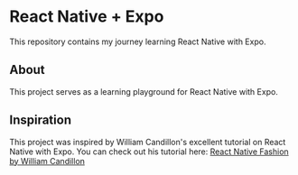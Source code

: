 # React Native + Expo

This repository contains my journey learning React Native with Expo.

## About

This project serves as a learning playground for React Native with Expo.

## Inspiration

This project was inspired by William Candillon's excellent tutorial on React Native with Expo. You can check out his tutorial here:
[React Native Fashion by William Candillon](https://www.youtube.com/watch?v=UkG3kWTGhTE&list=PLkOyNuxGl9jyhndcnbFcgNM81fZak7Rbw)
